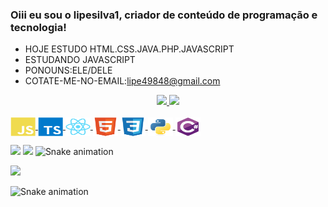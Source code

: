 ### Oiii eu sou o lipesilva1, criador de conteúdo de programação e tecnologia!

- HOJE  ESTUDO HTML.CSS.JAVA.PHP.JAVASCRIPT
- ESTUDANDO JAVASCRIPT
- PONOUNS:ELE/DELE
- COTATE-ME-NO-EMAIL:lipe49848@gmail.com
<div align="center">
  <a href="https://beancos.ai/lipesilva1">
  <img height="180em" src="https://github-readme-stats.vercel.app/api?username=lipesilva1&show_icons=true&theme=tokyonight&include_all_commits=true&count_private=true"/>
  <img height="180em" src="https://github-readme-stats.vercel.app/api/top-langs/?username=lipesilva1&layout=compact&langs_count=7&theme=tokyonight"/>
</div>
<div style="display: inline_block"><br>
  <img align="center" alt="Rafa-Js" height="30" width="40" src="https://raw.githubusercontent.com/devicons/devicon/master/icons/javascript/javascript-plain.svg">
  <img align="center" alt="Rafa-Ts" height="30" width="40" src="https://raw.githubusercontent.com/devicons/devicon/master/icons/typescript/typescript-plain.svg">
  <img align="center" alt="Rafa-React" height="30" width="40" src="https://raw.githubusercontent.com/devicons/devicon/master/icons/react/react-original.svg">
  <img align="center" alt="Rafa-HTML" height="30" width="40" src="https://raw.githubusercontent.com/devicons/devicon/master/icons/html5/html5-original.svg">
  <img align="center" alt="Rafa-CSS" height="30" width="40" src="https://raw.githubusercontent.com/devicons/devicon/master/icons/css3/css3-original.svg">
  <img align="center" alt="Rafa-Python" height="30" width="40" src="https://raw.githubusercontent.com/devicons/devicon/master/icons/python/python-original.svg">
  <img align="center" alt="Rafa-Csharp" height="30" width="40" src="https://raw.githubusercontent.com/devicons/devicon/master/icons/csharp/csharp-original.svg">
  
</div>

  <a href="https://instagram.com/lipe_silva8_" target="_blank"><img src="https://img.shields.io/badge/-Instagram-%23E4405F?style=for-the-badge&logo=instagram&logoColor=white" target="_blank"></a>
  <a href="https://discord.gg/txFrXZBD" target="_blank"><img src="https://img.shields.io/badge/Discord-7289DA?style=for-the-badge&logo=discord&logoColor=white" target="_blank"></a> 
  ![Snake animation](https://github.com/LuisHenriique/LuisHenriique/blob/output/github-contribution-grid-snake.svg) </div>
  
  <a href = "mailto:lipe49848@gmail.com"><img src="https://img.shields.io/badge/-Gmail-%23333?style=for-the-badge&logo=gmail&logoColor=white" target="_blank"></a>


  ![Snake animation](https://github.com/LuisHenriique/LuisHenriique/blob/output/github-contribution-grid-snake.svg) </div>
